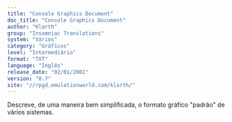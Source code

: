 ```yaml
---
title: "Console Graphics Document"
doc_title: "Console Graphics Document"
author: "Klarth"
group: "Insomniac Translations"
system: "Vários"
category: "Gráficos"
level: "Intermediário"
format: "TXT"
language: "Inglês"
release_date: "02/01/2001"
version: "0.7"
site: "//rpgd.emulationworld.com/klarth/"
---
```

Descreve, de uma maneira bem simplificada, o formato gráfico "padrão" de vários sistemas.